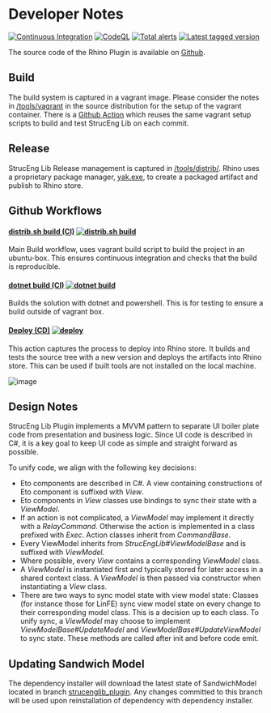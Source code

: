 # Developer Notes

[![Continuous Integration](https://github.com/kfmResearch-NumericsTeam/StrucEng_Library_Plug_in/actions/workflows/distrib_sh_build.yml/badge.svg?branch=master)](https://github.com/kfmResearch-NumericsTeam/StrucEng_Library_Plug_in/actions/workflows/distrib_sh_build.yml)
[![CodeQL](https://github.com/kfmResearch-NumericsTeam/StrucEng_Library_Plug_in/actions/workflows/codeql-analysis.yml/badge.svg)](https://github.com/kfmResearch-NumericsTeam/StrucEng_Library_Plug_in/actions/workflows/codeql-analysis.yml)
[![Total alerts](https://img.shields.io/lgtm/alerts/g/kfmResearch-NumericsTeam/StrucEng_Library_Plug_in.svg?logo=lgtm&logoWidth=18)](https://lgtm.com/projects/g/kfmResearch-NumericsTeam/StrucEng_Library_Plug_in/alerts/)
[![Latest tagged version](https://img.shields.io/github/v/tag/kfmResearch-NumericsTeam/StrucEng_Library_Plug_in.svg)](https://github.com/kfmResearch-NumericsTeam/StrucEng_Library_Plug_in/blob/master/CHANGELOG)

The source code of the Rhino Plugin is available on [Github](https://github.com/kfmResearch-NumericsTeam/StrucEng_Library_Plug_in).


## Build
The build system is captured in a vagrant image. Please consider the notes in [/tools/vagrant](https://github.com/kfmResearch-NumericsTeam/StrucEng_Library_Plug_in/tree/master/tools/vagrant) in the source distribution for the setup of the vagrant container. There is a [Github Action](https://github.com/kfmResearch-NumericsTeam/StrucEng_Library_Plug_in/actions) which reuses the same vagrant setup scripts to build and test StrucEng Lib on each commit.

## Release
StrucEng Lib Release management is captured in [/tools/distrib/](https://github.com/kfmResearch-NumericsTeam/StrucEng_Library_Plug_in/tree/master/tools/distrib). Rhino uses a proprietary package manager, [yak.exe](https://developer.rhino3d.com/guides/yak/what-is-yak/#:~:text=Note,manage%20plug%2Dins%20and%20more), to create a packaged artifact and publish to Rhino store.


## Github Workflows
#### [distrib.sh build (CI)](https://github.com/kfmResearch-NumericsTeam/StrucEng_Library_Plug_in/actions/workflows/distrib_sh_build.yml) [![distrib.sh build](https://github.com/kfmResearch-NumericsTeam/StrucEng_Library_Plug_in/actions/workflows/distrib_sh_build.yml/badge.svg)](https://github.com/kfmResearch-NumericsTeam/StrucEng_Library_Plug_in/actions/workflows/distrib_sh_build.yml)

Main Build workflow, uses vagrant build script to build the project in an ubuntu-box. This ensures continuous integration and checks that the build is reproducible.

#### [dotnet build (CI)](https://github.com/kfmResearch-NumericsTeam/StrucEng_Library_Plug_in/actions/workflows/dotnet_build.yml) [![dotnet build](https://github.com/kfmResearch-NumericsTeam/StrucEng_Library_Plug_in/actions/workflows/dotnet_build.yml/badge.svg)](https://github.com/kfmResearch-NumericsTeam/StrucEng_Library_Plug_in/actions/workflows/dotnet_build.yml)
Builds the solution with dotnet and powershell. This is for testing to ensure a build outside of vagrant box.

#### [Deploy (CD)](https://github.com/kfmResearch-NumericsTeam/StrucEng_Library_Plug_in/actions/workflows/deploy.yml) [![deploy](https://github.com/kfmResearch-NumericsTeam/StrucEng_Library_Plug_in/actions/workflows/deploy.yml/badge.svg)](https://github.com/kfmResearch-NumericsTeam/StrucEng_Library_Plug_in/actions/workflows/deploy.yml)

This action captures the process to deploy into Rhino store. It builds and tests the source tree with a new version and deploys the artifacts into Rhino store. This can be used if built tools are not installed on the local machine.

![image](https://user-images.githubusercontent.com/2311941/176892863-7bcb1cce-2459-40bd-90e6-071ec83d77bd.png)


## Design Notes
StrucEng Lib Plugin implements a MVVM pattern to separate UI boiler plate code from presentation and business logic. Since UI code is described in C#, it is a key goal to keep UI code as simple and straight forward as possible.

To unify code, we align with the following key decisions:

- Eto components are described in C#. A view containing constructions of Eto component is suffixed with _View_.
- Eto components in _View_ classes use bindings to sync their state with a _ViewModel_.
- If an action is not complicated, a _ViewModel_ may implement it directly with a _RelayCommand_. Otherwise the action is implemented in a class prefixed with _Exec_. Action classes inherit from _CommandBase_.
- Every ViewModel inherits from _StrucEngLib#ViewModelBase_ and is suffixed with _ViewModel_.
- Where possible, every _View_ contains a corresponding _ViewModel_ class.
- A _ViewModel_ is instantiated first and typically stored for later access in a shared context class. A _ViewModel_ is then passed via constructor when instantiating a _View_ class.
- There are two ways to sync model state with view model state: Classes (for instance those for LinFE) sync view model state on every change to their corresponding model class. This is a decision up to each class. To unify sync, a _ViewModel_ may choose to implement _ViewModelBase#UpdateModel_ and _ViewModelBase#UpdateViewModel_ to sync state. These methods are called after init and before code emit.


## Updating Sandwich Model
The dependency installer will download the latest state of SandwichModel located in branch [strucenglib_plugin](https://github.com/kfmResearch-NumericsTeam/StrucEng_Library/blob/strucenglib_plugin/Sandwichmodel/setup.py). Any changes committed to this branch will be used upon reinstallation of dependency with dependency installer.
